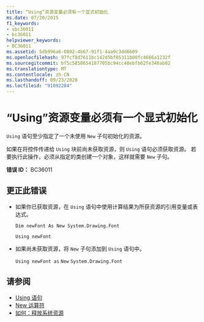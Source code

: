 ```yaml
---
title: “Using”资源变量必须有一个显式初始化
ms.date: 07/20/2015
f1_keywords:
- vbc36011
- bc36011
helpviewer_keywords:
- BC36011
ms.assetid: 5db996a6-0802-4b67-91f1-4aa9c3dd6b09
ms.openlocfilehash: 97fcf8d7611bc142d5bf05311b00fc4666a1232f
ms.sourcegitcommit: bf5c5850654187705bc94cc40ebfb62fe346ab02
ms.translationtype: MT
ms.contentlocale: zh-CN
ms.lasthandoff: 09/23/2020
ms.locfileid: "91092284"
---
```

# <a name="using-resource-variable-must-have-an-explicit-initialization"></a>“Using”资源变量必须有一个显式初始化

`Using` 语句至少指定了一个未使用 `New` 子句初始化的资源。  
  
 如果在将控件传递给 `Using` 块前尚未获取资源，则 `Using` 语句必须获取资源。 若要执行此操作，必须从指定的类创建一个对象，这样就需要 `New` 子句。  
  
 **错误 ID：** BC36011  
  
## <a name="to-correct-this-error"></a>更正此错误  
  
- 如果你已获取资源，在 `Using` 语句中使用计算结果为所获资源的引用变量或表达式。  
  
     `Dim newFont As New System.Drawing.Font`  
  
     `Using newFont`  
  
- 如果尚未获取资源，将 `New` 子句添加到 `Using` 语句中。  
  
     `Using newFont as`   `New`   `System.Drawing.Font`  
  
## <a name="see-also"></a>请参阅

- [Using 语句](../language-reference/statements/using-statement.md)
- [New 运算符](../language-reference/operators/new-operator.md)
- [如何：释放系统资源](../programming-guide/language-features/control-flow/how-to-dispose-of-a-system-resource.md)
